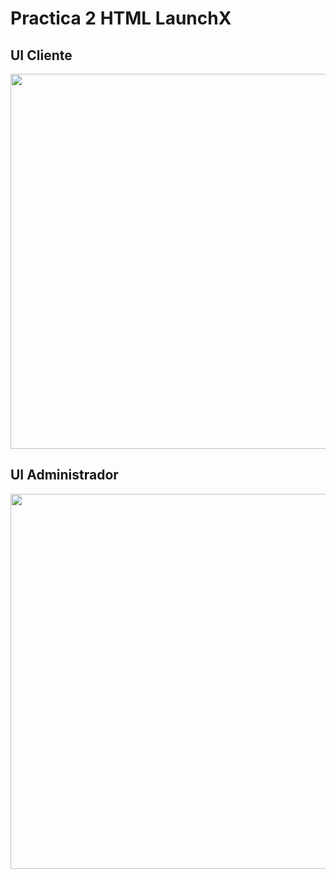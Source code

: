 # Practica 2 HTML LaunchX 

## UI Cliente
<img align='' src="https://raw.githubusercontent.com/IsmaelCamna/FrontEnd/main/02.-%20HTML/img/UI%20Cliente.PNG" height="600" width="1500">

## UI Administrador
<img align='' src="https://raw.githubusercontent.com/IsmaelCamna/FrontEnd/main/02.-%20HTML/img/UI%20Administrador.PNG" height="600" width="1500">
